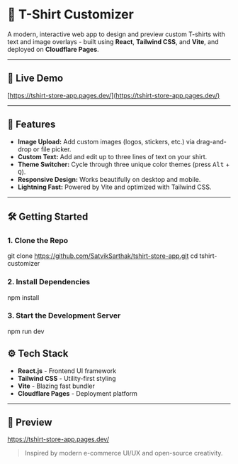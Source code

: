 # 👕 T-Shirt Customizer

A modern, interactive web app to design and preview custom T-shirts with text and image overlays - built using **React**, **Tailwind CSS**, and **Vite**, and deployed on **Cloudflare Pages**.

---

## 🚀 Live Demo

[https://tshirt-store-app.pages.dev/](https://tshirt-store-app.pages.dev/)

---

## 🧩 Features


- **Image Upload:** Add custom images (logos, stickers, etc.) via drag-and-drop or file picker.
- **Custom Text:** Add and edit up to three lines of text on your shirt.
- **Theme Switcher:** Cycle through three unique color themes (press <kbd>Alt</kbd> + <kbd>Q</kbd>).
- **Responsive Design:** Works beautifully on desktop and mobile.
- **Lightning Fast:** Powered by Vite and optimized with Tailwind CSS.

---


## 🛠️ Getting Started

### 1. Clone the Repo

git clone https://github.com/SatvikSarthak/tshirt-store-app.git
cd tshirt-customizer



### 2. Install Dependencies

npm install 



### 3. Start the Development Server

npm run dev


## ⚙️ Tech Stack

- **React.js** - Frontend UI framework
- **Tailwind CSS** - Utility-first styling
- **Vite** - Blazing fast bundler
- **Cloudflare Pages** - Deployment platform


---

## 📸 Preview

https://tshirt-store-app.pages.dev/



> Inspired by modern e-commerce UI/UX and open-source creativity.  
